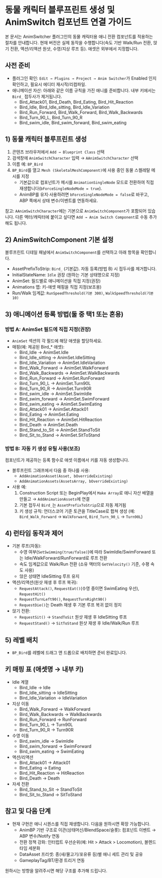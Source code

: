 # 동물 캐릭터 블루프린트 생성 및 AnimSwitch 컴포넌트 연결 가이드

본 문서는 AnimSwitcher 플러그인의 동물 캐릭터용 애니 전환 컴포넌트를 적용하는 절차를 안내합니다. 현재 버전은 실제 동작을 수행합니다(속도 기반 Walk/Run 전환, 앉기 전환, 액션/리액션 원샷, 수영/지상 루프 등). 애셋은 외부에서 지정합니다.

## 사전 준비
- 플러그인 확인: `Edit → Plugins → Project → Anim Switcher`가 Enabled 인지 확인하고, 필요시 에디터 재시작/리컴파일.
- 애니메이션 자산: 아래와 같은 이름 규칙을 가진 애니를 준비합니다. 내부 키에서는 `Bird_` 접두사가 제거됩니다.
  - Bird_Attack01, Bird_Death, Bird_Eating, Bird_Hit_Reaction
  - Bird_Idle, Bird_Idle_sitting, Bird_Idle_Variation
  - Bird_Run_Forward, Bird_Walk_Forward, Bird_Walk_Backwards
  - Bird_Turn_90_L, Bird_Turn_90_R
  - Bird_swim_idle, Bird_swim_forward, Bird_swim_eating

## 1) 동물 캐릭터 블루프린트 생성
1. 콘텐츠 브라우저에서 `Add → Blueprint Class` 선택
2. 검색창에 `AnimSwitchCharacter` 입력 → `AAnimSwitchCharacter` 선택
3. 이름 예: `BP_Bird`
4. `BP_Bird`를 열고 `Mesh (SkeletalMeshComponent)`에 사용 중인 동물 스켈레탈 메시를 지정
   - 기본값으로 컴포넌트가 메시를 `AnimationSingleNode` 모드로 전환하여 직접 재생합니다(`bForceSingleNodeMode = true`).
   - AnimBP를 유지·사용하려면 `bForceSingleNodeMode = false`로 바꾸고, ABP 쪽에서 상태 변수/이벤트를 연동하세요.

참고: `AAnimSwitchCharacter`에는 기본으로 `AnimSwitchComponent`가 포함되어 있습니다. 다른 액터/캐릭터에 붙이고 싶다면 `Add → Anim Switch Component`로 수동 추가해도 됩니다.

## 2) AnimSwitchComponent 기본 설정
블루프린트 디테일 패널에서 `AnimSwitchComponent`를 선택하고 아래 항목을 확인합니다.
- AssetPrefixToStrip: `Bird_` (기본값). 자동 등록(방법 B) 시 접두사를 제거합니다.
- InitialStateName: `Idle` 권장 (원하는 기본 상태명으로 지정)
- AnimSet: 필드별로 애니메이션을 직접 지정(권장)
- Animations 맵: 키-애셋 매핑을 직접 지정(보조용)
- Run/Walk 임계값: `RunSpeedThreshold(기본 300)`, `WalkSpeedThreshold(기본 10)`

## 3) 애니메이션 등록 방법(둘 중 택1 또는 혼용)
### 방법 A: AnimSet 필드에 직접 지정(권장)
- `AnimSet` 섹션의 각 필드에 해당 애셋을 할당하세요.
- 매핑(예: 제공된 Bird_* 애셋):
  - Bird_Idle → AnimSet.Idle
  - Bird_Idle_sitting → AnimSet.IdleSitting
  - Bird_Idle_Variation → AnimSet.IdleVariation
  - Bird_Walk_Forward → AnimSet.WalkForward
  - Bird_Walk_Backwards → AnimSet.WalkBackwards
  - Bird_Run_Forward → AnimSet.RunForward
  - Bird_Turn_90_L → AnimSet.Turn90L
  - Bird_Turn_90_R → AnimSet.Turn90R
  - Bird_swim_idle → AnimSet.SwimIdle
  - Bird_swim_forward → AnimSet.SwimForward
  - Bird_swim_eating → AnimSet.SwimEating
  - Bird_Attack01 → AnimSet.Attack01
  - Bird_Eating → AnimSet.Eating
  - Bird_Hit_Reaction → AnimSet.HitReaction
  - Bird_Death → AnimSet.Death
  - Bird_Stand_to_Sit → AnimSet.StandToSit
  - Bird_Sit_to_Stand → AnimSet.SitToStand

### 방법 B: 자동 키 생성 유틸 사용(보조)
컴포넌트가 제공하는 등록 함수로 애셋 이름에서 키를 자동 생성합니다.
- 블루프린트 그래프에서 다음 중 하나를 사용:
  - `AddAnimationAsset(Asset, bOverrideExisting)`
  - `AddAnimationAssets(AssetsArray, bOverrideExisting)`
- 사용 예:
  1) Construction Script 또는 BeginPlay에서 `Make Array`로 애니 자산 배열을 만들고 → `AddAnimationAssets`에 연결
  2) 기본 접두사 `Bird_`는 `AssetPrefixToStrip`으로 자동 제거됨
  3) 키 생성 규칙: 언더스코어 기준 토큰을 TitleCase로 합쳐 생성 (예: `Bird_Walk_Forward` → `WalkForward`, `Bird_Turn_90_L` → `Turn90L`)

## 4) 런타임 동작과 제어
- 기본 루프(자동):
  - 수영 여부(`SetSwimming(true/false)`)에 따라 SwimIdle/SwimForward 또는 Idle/WalkForward/RunForward로 루프 전환
  - 속도 임계값으로 Walk/Run 전환 (소유 액터의 `GetVelocity()` 기준, 수평 속도 사용)
  - 앉은 상태면 IdleSitting 루프 유지
- 액션/리액션(원샷 재생 후 루프 복귀):
  - `RequestAttack()`, `RequestEat()`(수영 중이면 SwimEating 우선), `RequestHit()`
  - `RequestTurnLeft90()`, `RequestTurnRight90()`
  - `RequestDie()`는 Death 재생 후 기본 루프 복귀 없이 정지
- 앉기 전환:
  - `RequestSit()` → `StandToSit` 원샷 재생 후 IdleSitting 루프
  - `RequestStand()` → `SitToStand` 원샷 재생 후 Idle/Walk/Run 루프

## 5) 레벨 배치
- `BP_Bird`를 레벨에 드래그 앤 드롭으로 배치하면 준비 완료입니다.

## 키 매핑 표 (애셋명 → 내부 키)
- Idle 계열
  - Bird_Idle → Idle
  - Bird_Idle_sitting → IdleSitting
  - Bird_Idle_Variation → IdleVariation
- 지상 이동
  - Bird_Walk_Forward → WalkForward
  - Bird_Walk_Backwards → WalkBackwards
  - Bird_Run_Forward → RunForward
  - Bird_Turn_90_L → Turn90L
  - Bird_Turn_90_R → Turn90R
- 수영 이동
  - Bird_swim_idle → SwimIdle
  - Bird_swim_forward → SwimForward
  - Bird_swim_eating → SwimEating
- 액션/리액션
  - Bird_Attack01 → Attack01
  - Bird_Eating → Eating
  - Bird_Hit_Reaction → HitReaction
  - Bird_Death → Death
- 자세 전환
  - Bird_Stand_to_Sit → StandToSit
  - Bird_Sit_to_Stand → SitToStand

## 참고 및 다음 단계
- 현재 구현은 애니 시퀀스를 직접 재생합니다. 다음을 원하시면 확장 가능합니다.
  - AnimBP 기반 구조로 이관(상태머신/BlendSpace/슬롯): 컴포넌트 이벤트 → ABP 변수/Notify 연동
  - 전환 정책 강화: 인터럽트 우선순위(예: Hit > Attack > Locomotion), 블렌드 타임 세분화
  - DataAsset 프리셋: 종(새/물고기/포유류 등)별 애니 세트 관리 및 공유
  - GameplayTag/BT/환경 트리거 연동

원하시는 방향을 알려주시면 해당 구조를 추가해 드립니다.
